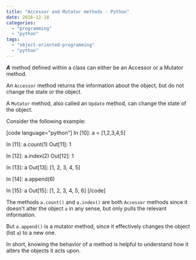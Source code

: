 ```yaml
---
title: "Accessor and Mutator methods - Python"
date: 2016-12-18
categories:
  - "programming"
  - "python"
tags:
  - "object-oriented-programming"
  - "python"
---
```

<!--more-->
_**A**_ method defined within a class can either be an Accessor or a Mutator method.

An `Accessor` method returns the information about the object, but do not change the state or the object.

A `Mutator` method, also called an `Update` method, can change the state of the object.

Consider the following example:

\[code language="python"\] In \[10\]: a = \[1,2,3,4,5\]

In \[11\]: a.count(1) Out\[11\]: 1

In \[12\]: a.index(2) Out\[12\]: 1

In \[13\]: a Out\[13\]: \[1, 2, 3, 4, 5\]

In \[14\]: a.append(6)

In \[15\]: a Out\[15\]: \[1, 2, 3, 4, 5, 6\] \[/code\]

The methods `a.count()` and `a.index()` are both `Accessor` methods since it doesn't alter the object `a` in any sense, but only pulls the relevant information.

But `a.append()` is a mutator method, since it effectively changes the object (list `a`) to a new one.

In short, knowing the behavior of a method is helpful to understand how it alters the objects it acts upon.
